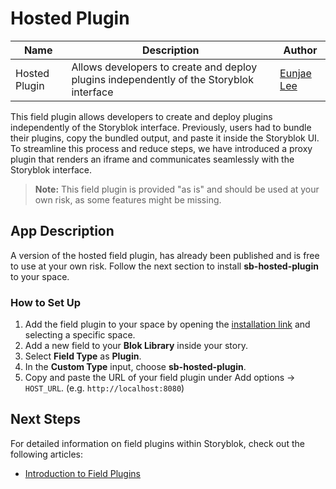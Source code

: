 # Hosted Plugin

| Name          | Description                                                                             | Author                                      |
| ------------- | --------------------------------------------------------------------------------------- | ------------------------------------------- |
| Hosted Plugin | Allows developers to create and deploy plugins independently of the Storyblok interface | [Eunjae Lee](https://github.com/eunjae-lee) |

This field plugin allows developers to create and deploy plugins independently of the Storyblok interface. Previously, users had to bundle their plugins, copy the bundled output, and paste it inside the Storyblok UI. To streamline this process and reduce steps, we have introduced a proxy plugin that renders an iframe and communicates seamlessly with the Storyblok interface.

> **Note:** This field plugin is provided "as is" and should be used at your own risk, as some features might be missing.

## App Description

A version of the hosted field plugin, has already been published and is free to use at your own risk. Follow the next section to install **sb-hosted-plugin** to your space.

### How to Set Up

1. Add the field plugin to your space by opening the [installation link](https://app.storyblok.com/#!/install/storyblok-gmbh@hosted-field-plugin) and selecting a specific space.
2. Add a new field to your **Blok Library** inside your story.
3. Select **Field Type** as **Plugin**.
4. In the **Custom Type** input, choose **sb-hosted-plugin**.
5. Copy and paste the URL of your field plugin under Add options → `HOST_URL`. (e.g. `http://localhost:8080`)

## Next Steps

For detailed information on field plugins within Storyblok, check out the following articles:

- [Introduction to Field Plugins](https://www.storyblok.com/docs/plugins/field-plugins/introduction)
